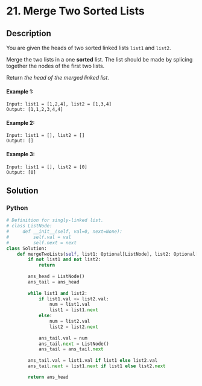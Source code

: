 # 21. Merge Two Sorted Lists

## Description
You are given the heads of two sorted linked lists `list1` and `list2`.

Merge the two lists in a one **sorted** list. The list should be made by splicing together the nodes of the first two lists.

Return *the head of the merged linked list*.

#### Example 1:
```
Input: list1 = [1,2,4], list2 = [1,3,4]
Output: [1,1,2,3,4,4]
```

#### Example 2:
```
Input: list1 = [], list2 = []
Output: []
```

#### Example 3:
```
Input: list1 = [], list2 = [0]
Output: [0]
```


## Solution

### Python
```python
# Definition for singly-linked list.
# class ListNode:
#     def __init__(self, val=0, next=None):
#         self.val = val
#         self.next = next
class Solution:
    def mergeTwoLists(self, list1: Optional[ListNode], list2: Optional[ListNode]) -> Optional[ListNode]:
        if not list1 and not list2:
            return
        
        ans_head = ListNode()
        ans_tail = ans_head
        
        while list1 and list2:
            if list1.val <= list2.val:
                num = list1.val
                list1 = list1.next
            else:
                num = list2.val
                list2 = list2.next
            
            ans_tail.val = num
            ans_tail.next = ListNode()
            ans_tail = ans_tail.next
        
        ans_tail.val = list1.val if list1 else list2.val
        ans_tail.next = list1.next if list1 else list2.next

        return ans_head
```